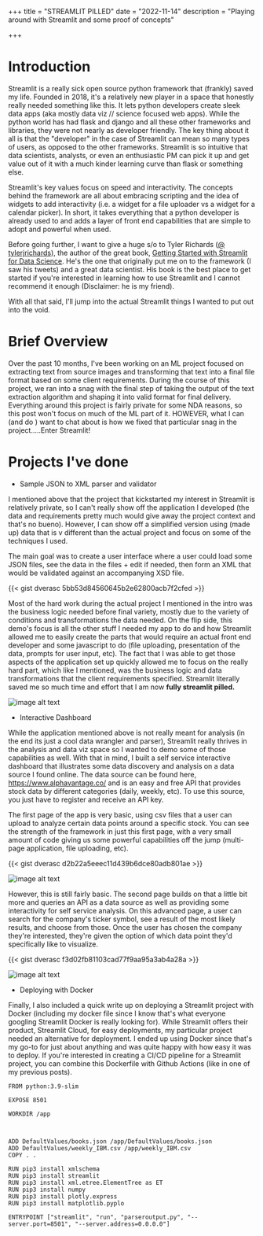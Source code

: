 +++
title = "STREAMLIT PILLED"
date = "2022-11-14"
description = "Playing around with Streamlit and some proof of concepts"

+++

# Introduction

Streamlit is a really sick open source python framework that (frankly) saved my life. Founded in 2018, it's a relatively new player in a space that honestly really needed something like this. It lets python developers create sleek data apps (aka mostly data viz // science focused web apps). While the python world has had flask and django and all these other frameworks and libraries, they were not nearly as developer friendly. The key thing about it all is that the "developer" in the case of Streamlit can mean so many types of users, as opposed to the other frameworks. Streamlit is so intuitive that data scientists, analysts, or even an enthusiastic PM can pick it up and get value out of it with a much kinder learning curve than flask or something else. 

Streamlit's key values focus on speed and interactivity. The concepts behind the framework are all about embracing scripting and the idea of widgets to add interactivity (i.e. a widget for a file uploader vs a widget for a calendar picker). In short, it takes everything that a python developer is already used to and adds a layer of front end capabilities that are simple to adopt and powerful when used.

Before going further, I want to give a huge s/o to Tyler Richards ([@ tylerjrichards](https://twitter.com/tylerjrichards)), the author of the great book, [Getting Started with Streamlit for Data Science](https://www.amazon.com/Getting-Started-Streamlit-Data-Science/dp/180056550X). He's the one that originally put me on to the framework (I saw his tweets) and a great data scientist. His book is the best place to get started if you're interested in learning how to use Streamlit and I cannot recommend it enough (Disclaimer: he is my friend). 

With all that said, I'll jump into the actual Streamlit things I wanted to put out into the void.

# Brief Overview

Over the past 10 months, I've been working on an ML project focused on extracting text from source images and transforming that text into a final file format based on some client requirements. During the course of this project, we ran into a snag with the final step of taking the output of the text extraction algorithm and shaping it into valid format for final delivery. Everything around this project is fairly private for some NDA reasons, so this post won't focus on much of the ML part of it. HOWEVER, what I can (and do ) want to chat about is how we fixed that particular snag in the project.....Enter Streamlit! 

# Projects I've done

- Sample JSON to XML parser and validator 

I mentioned above that the project that kickstarted my interest in Streamlit is relatively private, so I can't really show off the application I developed (the data and requirements pretty much would give away the project context and that's no bueno). However, I can show off a simplified version using (made up) data that is v different than the actual project and focus on some of the techniques I used. 

The main goal was to create a user interface where a user could load some JSON files, see the data in the files + edit if needed, then form an XML that would be validated against an accompanying XSD file.

{{< gist dverasc 5bb53d84560645b2e62800acb7f2cfed >}}

Most of the hard work during the actual project I mentioned in the intro was the business logic needed before final variety, mostly due to the variety of conditions and transformations the data needed. On the flip side, this demo's focus is all the other stuff I needed my app to do and how Streamlit allowed me to easily create the parts that would require an actual front end developer and some javascript to do (file uploading, presentation of the data, prompts for user input, etc). The fact that I was able to get those aspects of the application set up quickly allowed me to focus on the really hard part, which like I mentioned, was the business logic and data transformations that the client requirements specified. Streamlit literally saved me so much time and effort that I am now **fully streamlit pilled.**


![image alt text](/parser.png)

- Interactive Dashboard

While the application mentioned above is not really meant for analysis (in the end its just a cool data wrangler and parser), Streamlit really thrives in the analysis and data viz space so I wanted to demo some of those capabilities as well. With that in mind, I built a self service interactive dashboard that illustrates some data discovery and analysis on a data source I found online. The data source can be found here, https://www.alphavantage.co/ and is an easy and free API that provides stock data by different categories (daily, weekly, etc). To use this source, you just have to register and receive an API key.

The first page of the app is very basic, using csv files that a user can upload to analyze certain data points around a specific stock. You can see the strength of the framework in just this first page, with a very small amount of code giving us some powerful capabilities off the jump (multi-page application, file uploading, etc).

{{< gist dverasc d2b22a5eeec11d439b6dce80adb801ae >}}


![image alt text](/SimpleAnalytics.png)

However, this is still fairly basic. The second page builds on that a little bit more and queries an API as a data source as well as providing some interactivity for self service analysis. On this advanced page, a user can search for the company's ticker symbol, see a result of the most likely results, and choose from those. Once the user has chosen the company they're interested, they're given the option of which data point they'd specifically like to visualize.


{{< gist dverasc f3d02fb81103cad77f9aa95a3ab4a28a >}}

![image alt text](/InteractiveAnalytics.png)

<!-- {{< highlight go >}} A bunch of code here {{< /highlight >}} -->



- Deploying with Docker

Finally, I also included a quick write up on deploying a Streamlit project with Docker (including my docker file since I know that's what everyone googling Streamlit Docker is really looking for). While Streamlit offers their product, Streamlit Cloud, for easy deployments, my particular project needed an alternative for deployment. I ended up using Docker since that's my go-to for just about anything and was quite happy with how easy it was to deploy. If you're interested in creating a CI/CD pipeline for a Streamlit project, you can combine this Dockerfile with Github Actions (like in one of my previous posts).




    FROM python:3.9-slim

    EXPOSE 8501

    WORKDIR /app



    ADD DefaultValues/books.json /app/DefaultValues/books.json
    ADD DefaultValues/weekly_IBM.csv /app/weekly_IBM.csv
    COPY . .

    RUN pip3 install xmlschema
    RUN pip3 install streamlit
    RUN pip3 install xml.etree.ElementTree as ET
    RUN pip3 install numpy
    RUN pip3 install plotly.express 
    RUN pip3 install matplotlib.pyplo

    ENTRYPOINT ["streamlit", "run", "parseroutput.py", "--server.port=8501", "--server.address=0.0.0.0"]